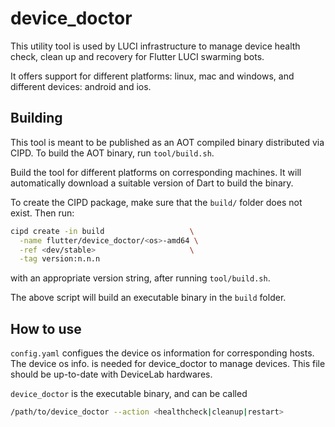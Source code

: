 # device_doctor

This utility tool is used by LUCI infrastructure to manage device health
check, clean up and recovery for Flutter LUCI swarming bots.

It offers support for different platforms: linux, mac and windows, and
different devices: android and ios.

## Building

This tool is meant to be published as an AOT compiled binary distributed via
CIPD. To build the AOT binary, run `tool/build.sh`.

Build the tool for different platforms on corresponding machines. It will
automatically download a suitable version of Dart to build the binary.

To create the CIPD package, make sure that the `build/` folder does not exist.
Then run:

```bash
cipd create -in build                   \
  -name flutter/device_doctor/<os>-amd64 \
  -ref <dev/stable>                     \
  -tag version:n.n.n
```

with an appropriate version string, after running `tool/build.sh`.

The above script will build an executable binary in the `build` folder.

## How to use
`config.yaml` configues the device os information for corresponding hosts. The
device os info. is needed for device_doctor to manage devices. This file should
be up-to-date with DeviceLab hardwares.

`device_doctor` is the executable binary, and can be called

```bash
/path/to/device_doctor --action <healthcheck|cleanup|restart>
```
